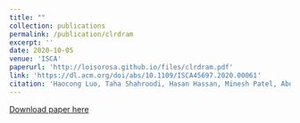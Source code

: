 ```yaml
---
title: ""
collection: publications
permalink: /publication/clrdram
excerpt: ''
date: 2020-10-05
venue: 'ISCA'
paperurl: 'http://loisorosa.github.io/files/clrdram.pdf'
link: 'https://dl.acm.org/doi/abs/10.1109/ISCA45697.2020.00061'
citation: 'Haocong Luo, Taha Shahroodi, Hasan Hassan, Minesh Patel, Abdullah Giray Yaglikci, <u>Lois Orosa</u>, Jisung Park, and Onur Mutlu. <b>"CLR-DRAM: A Low-Cost DRAM Architecture Enabling Dynamic Capacity-Latency Trade-Off."</b> In 47th International Symposium on Computer Architecture (ISCA), 2020'
---
```

[Download paper here](http://loisorosa.github.io/files/clrdram.pdf)

